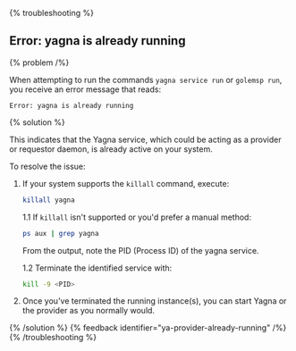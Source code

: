 {% troubleshooting %}

## Error: yagna is already running

{% problem /%}

When attempting to run the commands `yagna service run` or `golemsp run`, you receive an error message that reads:

```
Error: yagna is already running
```

{% solution %}

This indicates that the Yagna service, which could be acting as a provider or requestor daemon, is already active on your system.

To resolve the issue:

1. If your system supports the `killall` command, execute:

   ```bash
   killall yagna
   ```

   1.1 If `killall` isn't supported or you'd prefer a manual method:

   ```bash
   ps aux | grep yagna
   ```

   From the output, note the PID (Process ID) of the yagna service.

   1.2 Terminate the identified service with:

   ```bash
   kill -9 <PID>
   ```

2. Once you've terminated the running instance(s), you can start Yagna or the provider as you normally would.

{% /solution %}
{% feedback identifier="ya-provider-already-running" /%}
{% /troubleshooting %}
